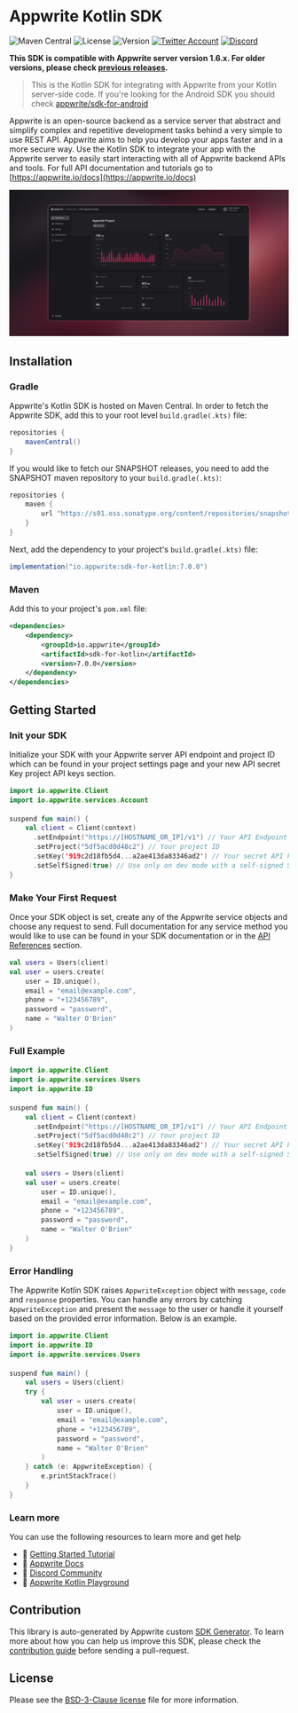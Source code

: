 # Appwrite Kotlin SDK

![Maven Central](https://img.shields.io/maven-central/v/io.appwrite/sdk-for-kotlin.svg?color=green&style=flat-square)
![License](https://img.shields.io/github/license/appwrite/sdk-for-kotlin.svg?style=flat-square)
![Version](https://img.shields.io/badge/api%20version-1.6.0-blue.svg?style=flat-square)
[![Twitter Account](https://img.shields.io/twitter/follow/appwrite?color=00acee&label=twitter&style=flat-square)](https://twitter.com/appwrite)
[![Discord](https://img.shields.io/discord/564160730845151244?label=discord&style=flat-square)](https://appwrite.io/discord)

**This SDK is compatible with Appwrite server version 1.6.x. For older versions, please check [previous releases](https://github.com/appwrite/sdk-for-kotlin/releases).**

 > This is the Kotlin SDK for integrating with Appwrite from your Kotlin server-side code. If you're looking for the Android SDK you should check [appwrite/sdk-for-android](https://github.com/appwrite/sdk-for-android)

Appwrite is an open-source backend as a service server that abstract and simplify complex and repetitive development tasks behind a very simple to use REST API. Appwrite aims to help you develop your apps faster and in a more secure way. Use the Kotlin SDK to integrate your app with the Appwrite server to easily start interacting with all of Appwrite backend APIs and tools. For full API documentation and tutorials go to [https://appwrite.io/docs](https://appwrite.io/docs)

![Appwrite](https://github.com/appwrite/appwrite/raw/main/public/images/github.png)

## Installation

### Gradle

Appwrite's Kotlin SDK is hosted on Maven Central. In order to fetch the Appwrite SDK, add this to your root level `build.gradle(.kts)` file:

```groovy
repositories {      
    mavenCentral()
}
```

If you would like to fetch our SNAPSHOT releases, you need to add the SNAPSHOT maven repository to your `build.gradle(.kts)`:

```groovy
repositories {
    maven {
        url "https://s01.oss.sonatype.org/content/repositories/snapshots/"
    }
}
```

Next, add the dependency to your project's `build.gradle(.kts)` file:

```groovy
implementation("io.appwrite:sdk-for-kotlin:7.0.0")
```

### Maven
Add this to your project's `pom.xml` file:

```xml
<dependencies>
    <dependency>
        <groupId>io.appwrite</groupId>
        <artifactId>sdk-for-kotlin</artifactId>
        <version>7.0.0</version>
    </dependency>
</dependencies>
```


## Getting Started

### Init your SDK

Initialize your SDK with your Appwrite server API endpoint and project ID which can be found in your project settings page and your new API secret Key project API keys section.

```kotlin
import io.appwrite.Client
import io.appwrite.services.Account

suspend fun main() {
    val client = Client(context)
      .setEndpoint("https://[HOSTNAME_OR_IP]/v1") // Your API Endpoint
      .setProject("5df5acd0d48c2") // Your project ID
      .setKey('919c2d18fb5d4...a2ae413da83346ad2') // Your secret API key
      .setSelfSigned(true) // Use only on dev mode with a self-signed SSL cert
}
```

### Make Your First Request

Once your SDK object is set, create any of the Appwrite service objects and choose any request to send. Full documentation for any service method you would like to use can be found in your SDK documentation or in the [API References](https://appwrite.io/docs) section.

```kotlin
val users = Users(client)
val user = users.create(
    user = ID.unique(),
    email = "email@example.com",
    phone = "+123456789",
    password = "password",
    name = "Walter O'Brien"
)
```

### Full Example

```kotlin
import io.appwrite.Client
import io.appwrite.services.Users
import io.appwrite.ID

suspend fun main() {
    val client = Client(context)
      .setEndpoint("https://[HOSTNAME_OR_IP]/v1") // Your API Endpoint
      .setProject("5df5acd0d48c2") // Your project ID
      .setKey('919c2d18fb5d4...a2ae413da83346ad2') // Your secret API key
      .setSelfSigned(true) // Use only on dev mode with a self-signed SSL cert

    val users = Users(client)
    val user = users.create(
        user = ID.unique(),
        email = "email@example.com",
        phone = "+123456789",
        password = "password",
        name = "Walter O'Brien"
    )
}
```

### Error Handling

The Appwrite Kotlin SDK raises `AppwriteException` object with `message`, `code` and `response` properties. You can handle any errors by catching `AppwriteException` and present the `message` to the user or handle it yourself based on the provided error information. Below is an example.

```kotlin
import io.appwrite.Client
import io.appwrite.ID
import io.appwrite.services.Users

suspend fun main() {
    val users = Users(client)
    try {
        val user = users.create(
            user = ID.unique(),
            email = "email@example.com",
            phone = "+123456789",
            password = "password",
            name = "Walter O'Brien"
        )
    } catch (e: AppwriteException) {
        e.printStackTrace()
    }
}
```

### Learn more

You can use the following resources to learn more and get help

- 🚀 [Getting Started Tutorial](https://appwrite.io/docs/getting-started-for-server)
- 📜 [Appwrite Docs](https://appwrite.io/docs)
- 💬 [Discord Community](https://appwrite.io/discord)
- 🚂 [Appwrite Kotlin Playground](https://github.com/appwrite/playground-for-kotlin)


## Contribution

This library is auto-generated by Appwrite custom [SDK Generator](https://github.com/appwrite/sdk-generator). To learn more about how you can help us improve this SDK, please check the [contribution guide](https://github.com/appwrite/sdk-generator/blob/master/CONTRIBUTING.md) before sending a pull-request.

## License

Please see the [BSD-3-Clause license](https://raw.githubusercontent.com/appwrite/appwrite/master/LICENSE) file for more information.